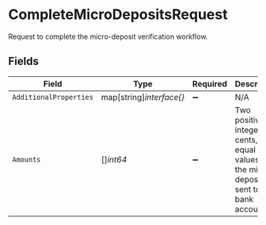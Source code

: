 # CompleteMicroDepositsRequest

Request to complete the micro-deposit verification workflow.


## Fields

| Field                                                                                                | Type                                                                                                 | Required                                                                                             | Description                                                                                          | Example                                                                                              |
| ---------------------------------------------------------------------------------------------------- | ---------------------------------------------------------------------------------------------------- | ---------------------------------------------------------------------------------------------------- | ---------------------------------------------------------------------------------------------------- | ---------------------------------------------------------------------------------------------------- |
| `AdditionalProperties`                                                                               | map[string]*interface{}*                                                                             | :heavy_minus_sign:                                                                                   | N/A                                                                                                  |                                                                                                      |
| `Amounts`                                                                                            | []*int64*                                                                                            | :heavy_minus_sign:                                                                                   | Two positive integers, in cents, equal to the values of the micro-deposits sent to the bank account. | 18,21                                                                                                |